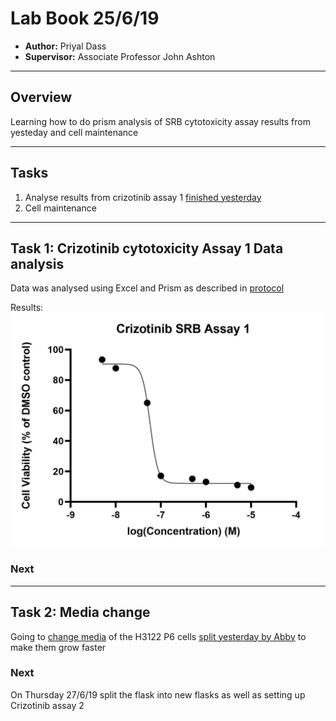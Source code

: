 # Lab Book 25/6/19

- **Author:** Priyal Dass
- **Supervisor:** Associate Professor John Ashton
------------------------------------------------------------------
## Overview

Learning how to do prism analysis of SRB cytotoxicity assay results from yesteday and cell maintenance

------------------------------------------------------------------
## Tasks

1. Analyse results from crizotinib assay 1 [finished yesterday](../Daily_lab_book/LB_19-6-25.md)
2. Cell maintenance

------------------------------------------------------------------
## Task 1: Crizotinib cytotoxicity Assay 1 Data analysis

Data was analysed using Excel and Prism as described in [protocol](../Protocols/SRB_Cytotoxicity_assay.md)

Results:
![](Daily_lab_book/Figure_cache/Crizotinib_assay_1.jpg)

### Next
------------------------------------------------------------------
## Task 2: Media change

Going to [change media](../Protocols/Media_change.md) of the H3122 P6 cells [split yesterday by Abby](../Daily_lab_book/LB_19-6-24.md) to make them grow faster

### Next
On Thursday 27/6/19 split the flask into new flasks as well as setting up Crizotinib assay 2

